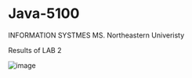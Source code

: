 # Java-5100
 INFORMATION SYSTMES MS. Northeastern Univeristy
 
 Results of LAB 2
 
![image](https://github.com/Koti-Baddam3/Java-5100/assets/143991111/29e5c499-d30c-4c08-8bb3-367fcd4cb815)

